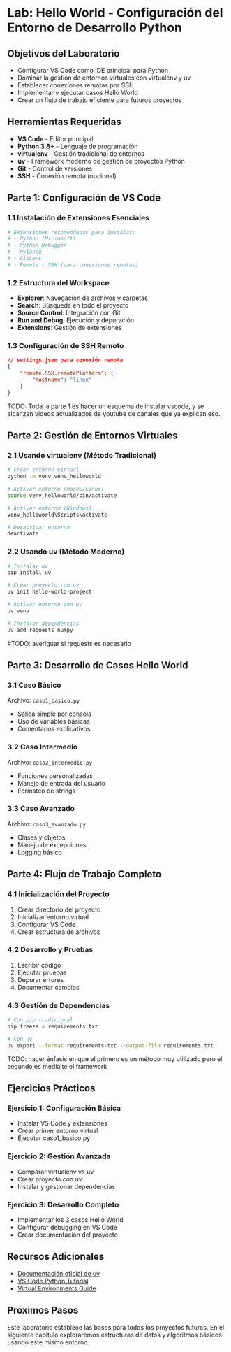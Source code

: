 # Lab: Hello World - Configuración del Entorno de Desarrollo Python

## Objetivos del Laboratorio
- Configurar VS Code como IDE principal para Python
- Dominar la gestión de entornos virtuales con virtualenv y uv
- Establecer conexiones remotas por SSH
- Implementar y ejecutar casos Hello World
- Crear un flujo de trabajo eficiente para futuros proyectos

## Herramientas Requeridas
- **VS Code** - Editor principal
- **Python 3.8+** - Lenguaje de programación
- **virtualenv** - Gestión tradicional de entornos
- **uv** - Framework moderno de gestión de proyectos Python
- **Git** - Control de versiones
- **SSH** - Conexión remota (opcional)

## Parte 1: Configuración de VS Code

### 1.1 Instalación de Extensiones Esenciales
```bash
# Extensiones recomendadas para instalar:
# - Python (Microsoft)
# - Python Debugger
# - Pylance
# - GitLens
# - Remote - SSH (para conexiones remotas)
```

### 1.2 Estructura del Workspace
- **Explorer**: Navegación de archivos y carpetas
- **Search**: Búsqueda en todo el proyecto
- **Source Control**: Integración con Git
- **Run and Debug**: Ejecución y depuración
- **Extensions**: Gestión de extensiones

### 1.3 Configuración de SSH Remoto
```json
// settings.json para conexión remota
{
    "remote.SSH.remotePlatform": {
        "hostname": "linux"
    }
}
```
TODO: Toda la parte 1 es hacer un esquema de instalar vscode, y se alcanzan videos actualizados de youtube de canales que ya explican eso.

## Parte 2: Gestión de Entornos Virtuales

### 2.1 Usando virtualenv (Método Tradicional)
```bash
# Crear entorno virtual
python -m venv venv_helloworld

# Activar entorno (macOS/Linux)
source venv_helloworld/bin/activate

# Activar entorno (Windows)
venv_helloworld\Scripts\activate

# Desactivar entorno
deactivate
```

### 2.2 Usando uv (Método Moderno)
```bash
# Instalar uv
pip install uv

# Crear proyecto con uv
uv init hello-world-project

# Activar entorno con uv
uv venv

# Instalar dependencias
uv add requests numpy
```
#TODO: averiguar si requests es necesario

## Parte 3: Desarrollo de Casos Hello World

### 3.1 Caso Básico
Archivo: `caso1_basico.py`
- Salida simple por consola
- Uso de variables básicas
- Comentarios explicativos

### 3.2 Caso Intermedio
Archivo: `caso2_intermedio.py`
- Funciones personalizadas
- Manejo de entrada del usuario
- Formateo de strings

### 3.3 Caso Avanzado
Archivo: `caso3_avanzado.py`
- Clases y objetos
- Manejo de excepciones
- Logging básico

## Parte 4: Flujo de Trabajo Completo

### 4.1 Inicialización del Proyecto
1. Crear directorio del proyecto
2. Inicializar entorno virtual
3. Configurar VS Code
4. Crear estructura de archivos

### 4.2 Desarrollo y Pruebas
1. Escribir código
2. Ejecutar pruebas
3. Depurar errores
4. Documentar cambios

### 4.3 Gestión de Dependencias
```bash
# Con pip tradicional
pip freeze > requirements.txt

# Con uv
uv export --format requirements-txt --output-file requirements.txt
```
TODO: hacer énfasis en que el primero es un método muy utilizado pero el segundo es medialte el framework

## Ejercicios Prácticos

### Ejercicio 1: Configuración Básica
- Instalar VS Code y extensiones
- Crear primer entorno virtual
- Ejecutar caso1_basico.py

### Ejercicio 2: Gestión Avanzada
- Comparar virtualenv vs uv
- Crear proyecto con uv
- Instalar y gestionar dependencias

### Ejercicio 3: Desarrollo Completo
- Implementar los 3 casos Hello World
- Configurar debugging en VS Code
- Crear documentación del proyecto

## Recursos Adicionales
- [Documentación oficial de uv](https://docs.astral.sh/uv/)
- [VS Code Python Tutorial](https://code.visualstudio.com/docs/python/python-tutorial)
- [Virtual Environments Guide](https://docs.python.org/3/tutorial/venv.html)

## Próximos Pasos
Este laboratorio establece las bases para todos los proyectos futuros. En el siguiente capítulo exploraremos estructuras de datos y algoritmos básicos usando este mismo entorno.